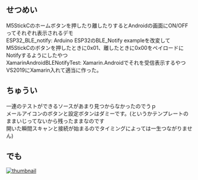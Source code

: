 ## せつめい
M5StickCのホームボタンを押したり離したりするとAndroidの画面にON/OFFってそれぞれ表示されるデモ  
ESP32_BLE_notify: Arduino ESP32のBLE_Notify exampleを改変して  
M5StickCのボタンを押したときに0x01、離したときに0x00をペイロードにNotifyするようにしたやつ  
XamarinAndroidBLENotifyTest:	Xamarin.Androidでそれを受信表示するやつ  
VS2019にXamarin入れて適当に作った。  
  
## ちゅうい
一連のテストができるソースがあまり見つからなかったのでうｐ  
メールアイコンのボタンと設定ボタンはダミーです。(というかテンプレートのままいじってないから残ったままなのです  
開いた瞬間スキャンと接続が始まるのでタイミングによっては一生つながりません)  

## でも
[![thumbnail](https://pbs.twimg.com/ext_tw_video_thumb/1216562437375217664/pu/img/8c1BrrpAcHblRX8k.jpg)](https://twitter.com/jitenshap/status/1216562525644320769)
